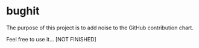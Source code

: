 # bughit

The purpose of this project is to add noise to the GitHub contribution chart.

Feel free to use it... [NOT FINISHED] 
